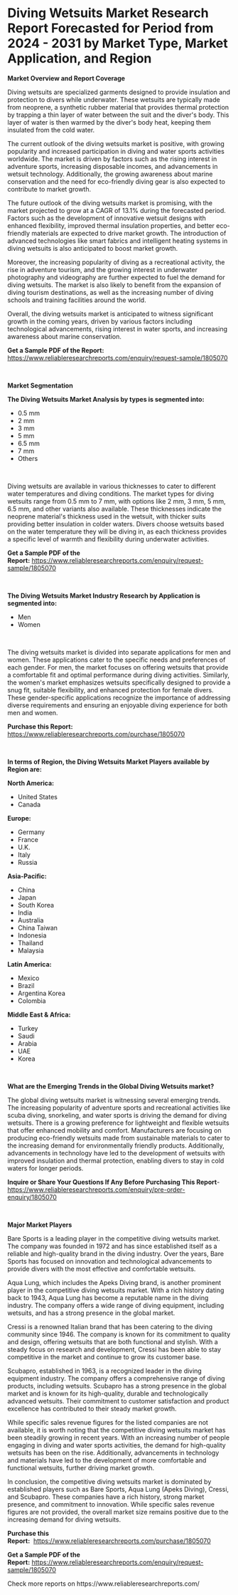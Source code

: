 <p><h1>Diving Wetsuits Market Research Report Forecasted for Period from 2024 -  2031 by Market Type, Market Application, and Region</h1></p><p><strong>Market Overview and Report Coverage</strong></p>
<p><p>Diving wetsuits are specialized garments designed to provide insulation and protection to divers while underwater. These wetsuits are typically made from neoprene, a synthetic rubber material that provides thermal protection by trapping a thin layer of water between the suit and the diver's body. This layer of water is then warmed by the diver's body heat, keeping them insulated from the cold water.</p><p>The current outlook of the diving wetsuits market is positive, with growing popularity and increased participation in diving and water sports activities worldwide. The market is driven by factors such as the rising interest in adventure sports, increasing disposable incomes, and advancements in wetsuit technology. Additionally, the growing awareness about marine conservation and the need for eco-friendly diving gear is also expected to contribute to market growth.</p><p>The future outlook of the diving wetsuits market is promising, with the market projected to grow at a CAGR of 13.1% during the forecasted period. Factors such as the development of innovative wetsuit designs with enhanced flexibility, improved thermal insulation properties, and better eco-friendly materials are expected to drive market growth. The introduction of advanced technologies like smart fabrics and intelligent heating systems in diving wetsuits is also anticipated to boost market growth.</p><p>Moreover, the increasing popularity of diving as a recreational activity, the rise in adventure tourism, and the growing interest in underwater photography and videography are further expected to fuel the demand for diving wetsuits. The market is also likely to benefit from the expansion of diving tourism destinations, as well as the increasing number of diving schools and training facilities around the world.</p><p>Overall, the diving wetsuits market is anticipated to witness significant growth in the coming years, driven by various factors including technological advancements, rising interest in water sports, and increasing awareness about marine conservation.</p></p>
<p><strong>Get a Sample PDF of the Report:</strong> <a href="https://www.reliableresearchreports.com/enquiry/request-sample/1805070">https://www.reliableresearchreports.com/enquiry/request-sample/1805070</a></p>
<p>&nbsp;</p>
<p><strong>Market Segmentation</strong></p>
<p><strong>The Diving Wetsuits Market Analysis by types is segmented into:</strong></p>
<p><ul><li>0.5 mm</li><li>2 mm</li><li>3 mm</li><li>5 mm</li><li>6.5 mm</li><li>7 mm</li><li>Others</li></ul></p>
<p>&nbsp;</p>
<p><p>Diving wetsuits are available in various thicknesses to cater to different water temperatures and diving conditions. The market types for diving wetsuits range from 0.5 mm to 7 mm, with options like 2 mm, 3 mm, 5 mm, 6.5 mm, and other variants also available. These thicknesses indicate the neoprene material's thickness used in the wetsuit, with thicker suits providing better insulation in colder waters. Divers choose wetsuits based on the water temperature they will be diving in, as each thickness provides a specific level of warmth and flexibility during underwater activities.</p></p>
<p><strong>Get a Sample PDF of the Report:</strong>&nbsp;<a href="https://www.reliableresearchreports.com/enquiry/request-sample/1805070">https://www.reliableresearchreports.com/enquiry/request-sample/1805070</a></p>
<p>&nbsp;</p>
<p><strong>The Diving Wetsuits Market Industry Research by Application is segmented into:</strong></p>
<p><ul><li>Men</li><li>Women</li></ul></p>
<p>&nbsp;</p>
<p><p>The diving wetsuits market is divided into separate applications for men and women. These applications cater to the specific needs and preferences of each gender. For men, the market focuses on offering wetsuits that provide a comfortable fit and optimal performance during diving activities. Similarly, the women's market emphasizes wetsuits specifically designed to provide a snug fit, suitable flexibility, and enhanced protection for female divers. These gender-specific applications recognize the importance of addressing diverse requirements and ensuring an enjoyable diving experience for both men and women.</p></p>
<p><strong>Purchase this Report:</strong>&nbsp; <a href="https://www.reliableresearchreports.com/purchase/1805070">https://www.reliableresearchreports.com/purchase/1805070</a></p>
<p>&nbsp;</p>
<p><strong>In terms of Region, the Diving Wetsuits Market Players available by Region are:</strong></p>
<p>
    <p> <strong> North America: </strong>
        <ul>
            <li>United States</li>
            <li>Canada</li>
        </ul>
        </p> 
    <p> <strong> Europe: </strong>
        <ul>
            <li>Germany</li>
            <li>France</li>
            <li>U.K.</li>
            <li>Italy</li>
            <li>Russia</li>
        </ul>
        </p> 
    <p> <strong> Asia-Pacific: </strong>
        <ul>
            <li>China</li>
            <li>Japan</li>
            <li>South Korea</li>
            <li>India</li>
            <li>Australia</li>
            <li>China Taiwan</li>
            <li>Indonesia</li>
            <li>Thailand</li>
            <li>Malaysia</li>
        </ul>
        </p> 
    <p> <strong> Latin America: </strong>
        <ul>
            <li>Mexico</li>
            <li>Brazil</li>
            <li>Argentina Korea</li>
            <li>Colombia</li>
        </ul>
        </p> 
    <p> <strong> Middle East & Africa: </strong>
        <ul>
            <li>Turkey</li>
            <li>Saudi</li>
            <li>Arabia</li>
            <li>UAE</li>
            <li>Korea</li>
        </ul>
    </p>
    </p>
<p>&nbsp;</p>
<p><strong>What are the Emerging Trends in the Global Diving Wetsuits market?</strong></p>
<p><p>The global diving wetsuits market is witnessing several emerging trends. The increasing popularity of adventure sports and recreational activities like scuba diving, snorkeling, and water sports is driving the demand for diving wetsuits. There is a growing preference for lightweight and flexible wetsuits that offer enhanced mobility and comfort. Manufacturers are focusing on producing eco-friendly wetsuits made from sustainable materials to cater to the increasing demand for environmentally friendly products. Additionally, advancements in technology have led to the development of wetsuits with improved insulation and thermal protection, enabling divers to stay in cold waters for longer periods.</p></p>
<p><strong>Inquire or Share Your Questions If Any Before Purchasing This Report</strong>- <a href="https://www.reliableresearchreports.com/enquiry/pre-order-enquiry/1805070">https://www.reliableresearchreports.com/enquiry/pre-order-enquiry/1805070</a></p>
<p>&nbsp;</p>
<p><strong>Major Market Players</strong></p>
<p><p>Bare Sports is a leading player in the competitive diving wetsuits market. The company was founded in 1972 and has since established itself as a reliable and high-quality brand in the diving industry. Over the years, Bare Sports has focused on innovation and technological advancements to provide divers with the most effective and comfortable wetsuits.</p><p>Aqua Lung, which includes the Apeks Diving brand, is another prominent player in the competitive diving wetsuits market. With a rich history dating back to 1943, Aqua Lung has become a reputable name in the diving industry. The company offers a wide range of diving equipment, including wetsuits, and has a strong presence in the global market.</p><p>Cressi is a renowned Italian brand that has been catering to the diving community since 1946. The company is known for its commitment to quality and design, offering wetsuits that are both functional and stylish. With a steady focus on research and development, Cressi has been able to stay competitive in the market and continue to grow its customer base.</p><p>Scubapro, established in 1963, is a recognized leader in the diving equipment industry. The company offers a comprehensive range of diving products, including wetsuits. Scubapro has a strong presence in the global market and is known for its high-quality, durable and technologically advanced wetsuits. Their commitment to customer satisfaction and product excellence has contributed to their steady market growth.</p><p>While specific sales revenue figures for the listed companies are not available, it is worth noting that the competitive diving wetsuits market has been steadily growing in recent years. With an increasing number of people engaging in diving and water sports activities, the demand for high-quality wetsuits has been on the rise. Additionally, advancements in technology and materials have led to the development of more comfortable and functional wetsuits, further driving market growth.</p><p>In conclusion, the competitive diving wetsuits market is dominated by established players such as Bare Sports, Aqua Lung (Apeks Diving), Cressi, and Scubapro. These companies have a rich history, strong market presence, and commitment to innovation. While specific sales revenue figures are not provided, the overall market size remains positive due to the increasing demand for diving wetsuits.</p></p>
<p><strong>Purchase this Report:</strong>&nbsp;&nbsp;<a href="https://www.reliableresearchreports.com/purchase/1805070">https://www.reliableresearchreports.com/purchase/1805070</a></p>
<p></p>
<p><strong>Get a Sample PDF of the Report:</strong>&nbsp;<a href="https://www.reliableresearchreports.com/enquiry/request-sample/1805070">https://www.reliableresearchreports.com/enquiry/request-sample/1805070</a></p>
<p>Check more reports on https://www.reliableresearchreports.com/</p>